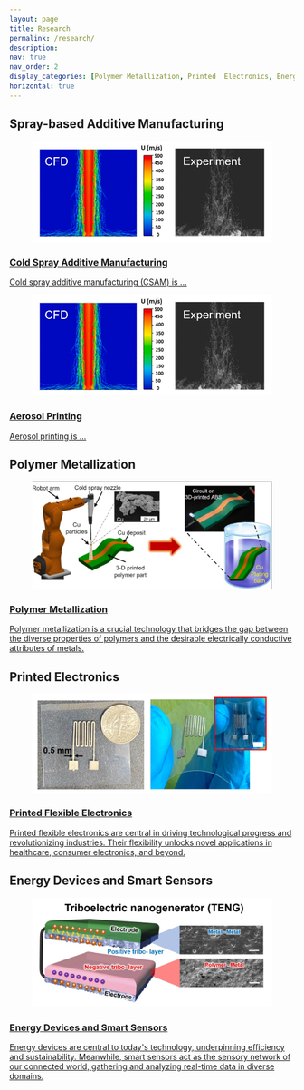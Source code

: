 ```yaml
---
layout: page
title: Research
permalink: /research/
description: 
nav: true
nav_order: 2
display_categories: [Polymer Metallization, Printed  Electronics, Energy Devices, Spray Modeling]
horizontal: true
---
```


<!-- 1st card (project) -->

<div class="projects">
  <!-- Display categorized projects -->
  <h2 class="category">Spray-based Additive Manufacturing</h2>
  <!-- Generate cards for each project -->
  <div class="container">
    <!-- Change the layout of horizontal cards: 1x1 vs. 1x2 per row -->
    <!-- <div class="row row-cols-2"> -->
    <div class="row row-cols-1">
<div class="card-item col">
<a href="https://semi-lab.github.io/projects/Polymer_metallization/"><div class="card hoverable">
      <div class="row g-0">
<div class="card-img col-md-4">
          <figure>
  <picture>    
    <source class="responsive-img-srcset" media="(max-width: 600px)" srcset="/assets/img/spraymodeling.jpg">
    <!-- Fallback to the original file -->
    <img src="/assets/img/spraymodeling.jpg" width="auto" height="auto" alt="project thumbnail" onerror="this.onerror=null; $('.responsive-img-srcset').remove();">
  </picture>
</figure>
        </div>
        <div class="col-md-8">
<div class="card-body">
            <h3 class="card-title">Cold Spray Additive Manufacturing
</h3>
            <p class="card-text">Cold spray additive manufacturing (CSAM) is ...
</p>
            <div class="row ml-1 mr-1 p-0"></div>
          </div>
        </div>
      </div>
    </div>
  </a>
</div>
<div class="card-item col">
<a href="https://semi-lab.github.io/projects/Polymer_metallization/"><div class="card hoverable">
      <div class="row g-0">
<div class="card-img col-md-4">
          <figure>
  <picture>    
    <source class="responsive-img-srcset" media="(max-width: 600px)" srcset="/assets/img/spraymodeling.jpg">
    <!-- Fallback to the original file -->
    <img src="/assets/img/spraymodeling.jpg" width="auto" height="auto" alt="project thumbnail" onerror="this.onerror=null; $('.responsive-img-srcset').remove();">
  </picture>
</figure>
        </div>
        <div class="col-md-8">
<div class="card-body">
            <h3 class="card-title">Aerosol Printing
</h3>
            <p class="card-text">Aerosol printing is ...
</p>
            <div class="row ml-1 mr-1 p-0"></div>
          </div>
        </div>
      </div>
    </div>
  </a>
</div>

<!-- 2nd card (project) -->

<div class="projects">
  <h2 class="category"><b>Polymer Metallization</b></h2>
  <!-- Generate cards for each project -->
  <div class="container">
    <!-- Change the layout of horizontal cards: 1x1 vs. 1x2 per row -->
    <!-- <div class="row row-cols-2"> -->
    <div class="row row-cols-1">
<div class="card-item col">
<a href="https://semi-lab.github.io/projects/Polymer_metallization/"><div class="card hoverable">
      <div class="row g-0">
<div class="card-img col-md-4">
          <figure>
  <picture>    
    <source class="responsive-img-srcset" media="(max-width: 600px)" srcset="/assets/img/ACS_cover1.jpg">
    <!-- Fallback to the original file -->
    <img src="/assets/img/ACS_cover1.jpg" width="auto" height="auto" alt="project thumbnail" onerror="this.onerror=null; $('.responsive-img-srcset').remove();">

  </picture>

</figure>
        </div>
        <div class="col-md-8">
<div class="card-body">
            <h3 class="card-title">Polymer Metallization</h3>
            <p class="card-text">Polymer metallization is a crucial technology that bridges the gap between the diverse properties of polymers and the desirable electrically conductive attributes of metals.
</p>
            <div class="row ml-1 mr-1 p-0"></div>
          </div>
        </div>
      </div>
    </div>
  </a>
</div>
    </div>
  </div>

<!-- 3th card (project) -->

<div class="projects">
  <!-- Display categorized projects -->
  <h2 class="category"> <b>Printed Electronics</b></h2>
  <!-- Generate cards for each project -->
  <div class="container">
    <!-- Change the layout of horizontal cards: 1x1 vs. 1x2 per row -->
    <!-- <div class="row row-cols-2"> -->
    <div class="row row-cols-1">
<div class="card-item col">
<a href="https://semi-lab.github.io/projects/Polymer_metallization/"><div class="card hoverable">
      <div class="row g-0">
<div class="card-img col-md-4">
          <figure>
   <picture>
    <!-- Add source element for responsive images -->
    <source media="(max-width: 600px)" srcset="/assets/img/printedelectronics.jpg">
    <!-- Fallback to the original file -->
    <img src="/assets/img/printedelectronics.jpg" width="auto" height="auto" alt="project thumbnail" onerror="this.onerror=null; this.remove();">
  </picture>
</figure>
        </div>
        <div class="col-md-8">
<div class="card-body">
            <h3 class="card-title">Printed Flexible Electronics
</h3>
            <p class="card-text">Printed flexible electronics are central in driving technological progress and revolutionizing industries. Their flexibility unlocks novel applications in healthcare, consumer electronics, and beyond.
</p>
            <div class="row ml-1 mr-1 p-0"></div>
          </div>
        </div>
      </div>
    </div>
  </a>
</div>
    </div>
  </div>

<!-- 4th card (project) -->

<div class="projects">
  <h2 class="category"><b>Energy Devices and Smart Sensors </b></h2>
  <!-- Generate cards for each project -->
  <div class="container">
    <!-- Change the layout of horizontal cards: 1x1 vs. 1x2 per row -->
    <!-- <div class="row row-cols-2"> -->
    <div class="row row-cols-1">
<div class="card-item col">
<a href="https://semi-lab.github.io/projects/Polymer_metallization/"><div class="card hoverable">
      <div class="row g-0">
<div class="card-img col-md-4">
          <figure>
  <picture>    
    <source class="responsive-img-srcset" media="(max-width: 600px)" srcset="/assets/img/energyharvesting.jpg">
    <!-- Fallback to the original file -->
    <img src="/assets/img/energyharvesting.jpg" width="auto" height="auto" alt="project thumbnail" onerror="this.onerror=null; $('.responsive-img-srcset').remove();">

  </picture>

</figure>
        </div>
        <div class="col-md-8">
<div class="card-body">
            <h3 class="card-title">Energy Devices and Smart Sensors</h3>
            <p class="card-text">Energy devices are central to today's technology, underpinning efficiency and sustainability. Meanwhile, smart sensors act as the sensory network of our connected world, gathering and analyzing real-time data in diverse domains.
</p>
            <div class="row ml-1 mr-1 p-0"></div>
          </div>
        </div>
      </div>
    </div>
  </a>
</div>
    </div>
  </div>

